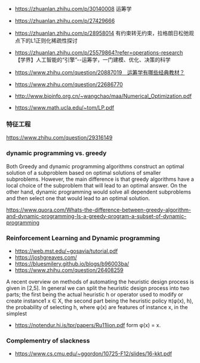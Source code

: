
* https://zhuanlan.zhihu.com/p/30140008 运筹学
* https://zhuanlan.zhihu.com/p/27429666 

* https://zhuanlan.zhihu.com/p/28958014 有约束转无约束，拉格朗日松弛观点下的L1正则化稀疏性探讨
* https://zhuanlan.zhihu.com/p/25579864?refer=operations-research 【学界】人工智能的“引擎”--运筹学，一门建模、优化、决策的科学
* https://www.zhihu.com/question/20887019　运筹学有哪些经典教材？

* https://www.zhihu.com/question/22686770


* http://www.bioinfo.org.cn/~wangchao/maa/Numerical_Optimization.pdf
* https://www.math.ucla.edu/~tom/LP.pdf


### 特征工程
https://www.zhihu.com/question/29316149


### dynamic programming vs. greedy 
Both Greedy and dynamic programming algorithms construct an optimal solution of a subproblem based on optimal solutions of smaller subproblems. However, the main difference is that greedy algorithms have a local choice of the subproblem that will lead to an optimal answer. On the other hand, dynamic programming would solve all dependent subproblems and then select one that would lead to an optimal solution. 

https://www.quora.com/Whats-the-difference-between-greedy-algorithm-and-dynamic-programming-Is-a-greedy-program-a-subset-of-dynamic-programming


### Reinforcement Learning and Dynamic programming

* https://web.mst.edu/~gosavia/tutorial.pdf
* https://joshgreaves.com/
* https://bluesmilery.github.io/blogs/b96003ba/
* https://www.zhihu.com/question/26408259

A recent overview on methods of automating the heuristic design process
is given in [2,5]. In general we can split the heuristic design process into two
parts; the first being the actual heuristic h or operator used to modify or create
instance1 x ∈ X, the second part being the heuristic policy π(φ(x), h), the
probability of selecting h, where φ(x) are features of instance x, in the simplest
* https://notendur.hi.is/tpr/papers/Ru11lion.pdf
form φ(x) = x.

### Complementry of slackness 
* https://www.cs.cmu.edu/~ggordon/10725-F12/slides/16-kkt.pdf
